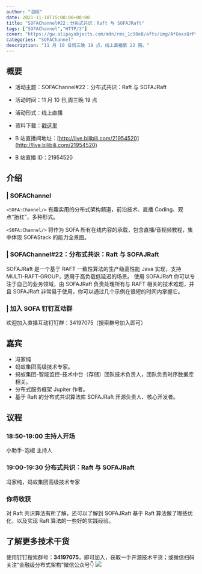 ```yaml
---
author: "泡椒"
date: 2021-11-10T15:00:00+08:00
title: "SOFAChannel#22：分布式共识：Raft 与 SOFAJRaft"
tags: ["SOFAChannel","HTTP/3"]
cover: "https://gw.alipayobjects.com/mdn/rms_1c90e8/afts/img/A*GnxsQrPtzpEAAAAAAAAAAAAAARQnAQ"
categories: "SOFAChannel"
description: "11 月 10 日周三晚 19 点，线上直播第 22 期。"
---
```


## 概要

- 活动主题：SOFAChannel#22：分布式共识：Raft 与 SOFAJRaft

- 活动时间：11 月 10 日,周三晚 19 点

- 活动形式：线上直播

- 资料下载：[戳这里](https://gw.alipayobjects.com/os/bmw-prod/de5638b4-5eef-408f-8fd4-1ee3826a4c76.pdf)

- B 站直播间地址：[http://live.bilibili.com/21954520](http://live.bilibili.com/21954520)

- B 站直播 ID：21954520

## 介绍

### | SOFAChannel

`<SOFA:Channel/>` 有趣实用的分布式架构频道，前沿技术、直播 Coding、观点“抬杠”，多种形式。

`<SOFA:Channel/>` 将作为 SOFA 所有在线内容的承载，包含直播/音视频教程，集中体现 SOFAStack 的能力全景图。

### | SOFAChannel#22：分布式共识：Raft 与 SOFAJRaft

SOFAJRaft 是一个基于 RAFT 一致性算法的生产级高性能 Java 实现，支持 MULTI-RAFT-GROUP，适用于高负载低延迟的场景。 使用 SOFAJRaft 你可以专注于自己的业务领域，由 SOFAJRaft 负责处理所有与 RAFT 相关的技术难题，并且 SOFAJRaft 非常易于使用，你可以通过几个示例在很短的时间内掌握它。

### | 加入 SOFA 钉钉互动群

欢迎加入直播互动钉钉群：34197075（搜索群号加入即可）

## 嘉宾

- 冯家纯
- 蚂蚁集团高级技术专家。
- 蚂蚁集团-智能监控-技术中台（存储）团队技术负责人，团队负责时序数据库相关。
- 分布式服务框架 Jupiter 作者。
- 基于 Raft 的分布式共识算法库 SOFAJRaft 开源负责人、核心开发者。

## 议程

### 18:50-19:00  主持人开场

小助手-泡椒 主持人

### 19:00-19:30 分布式共识：Raft 与 SOFAJRaft

冯家纯，蚂蚁集团高级技术专家

### 你将收获

对 Raft 共识算法有所了解，还可以了解到 SOFAJRaft 基于 Raft 算法做了哪些优化，以及实现 Raft 算法的一些好的实践经验。
## 了解更多技术干货

使用钉钉搜索群号：**34197075**，即可加入，获取一手开源技术干货；或微信扫码关注“金融级分布式架构”微信公众号👇
![](https://gw.alipayobjects.com/mdn/rms_1c90e8/afts/img/A*gT8sT7fFmNoAAAAAAAAAAAAAARQnAQ)
